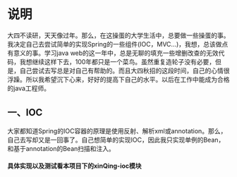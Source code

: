 #	说明

​        大四不读研，天天像过年。那么，在这操蛋的大学生活中，总要做一些操蛋的事。我决定自己去尝试简单的实现Spring的一些组件(IOC，MVC...)，我想，总该做点有意义的事。学习java web的这一年中，总是无聊的填充一些增删改查的无效代码，我想继续这样下去，100年都只是一个菜鸟。虽然重复造轮子没有必要，但是，自己尝试去写总是对自己有帮助的。而且大四秋招的这段时间，自己的心情很浮躁。所以我希望沉下心来，好好的提高下自己的水平。以后在工作中能成为合格的java工程师。

##	一、IOC

​        大家都知道Spring的IOC容器的原理是使用反射、解析xml或annotation。那么，自己去写却又是一回事了。自己想简单的实现IOC，因此我只实现单例的Bean，和基于annotation的Bean扫描和注入。



####	具体实现以及测试看本项目下的xinQing-ioc模块

[ioc具体实现]: https://github.com/xuanbo/xinQing/tree/xuanbo/xinQing-ioc

